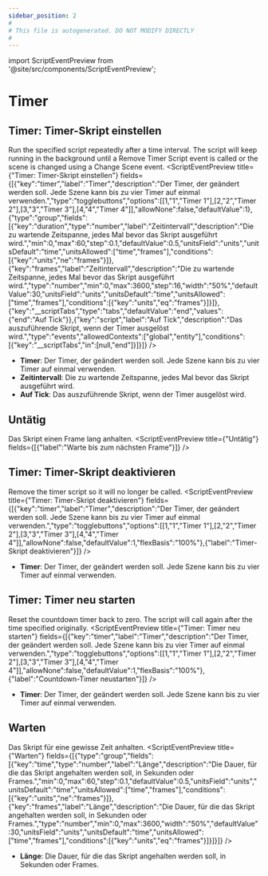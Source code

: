 ```yaml
---
sidebar_position: 2
#
# This file is autogenerated. DO NOT MODIFY DIRECTLY
#
---
```


import ScriptEventPreview from '@site/src/components/ScriptEventPreview';

# Timer

## Timer: Timer-Skript einstellen
Run the specified script repeatedly after a time interval. The script will keep running in the background until a Remove Timer Script event is called or the scene is changed using a Change Scene event.
<ScriptEventPreview title={"Timer: Timer-Skript einstellen"} fields={[{"key":"timer","label":"Timer","description":"Der Timer, der geändert werden soll. Jede Szene kann bis zu vier Timer auf einmal verwenden.","type":"togglebuttons","options":[[1,"1","Timer 1"],[2,"2","Timer 2"],[3,"3","Timer 3"],[4,"4","Timer 4"]],"allowNone":false,"defaultValue":1},{"type":"group","fields":[{"key":"duration","type":"number","label":"Zeitintervall","description":"Die zu wartende Zeitspanne, jedes Mal bevor das Skript  ausgeführt wird.","min":0,"max":60,"step":0.1,"defaultValue":0.5,"unitsField":"units","unitsDefault":"time","unitsAllowed":["time","frames"],"conditions":[{"key":"units","ne":"frames"}]},{"key":"frames","label":"Zeitintervall","description":"Die zu wartende Zeitspanne, jedes Mal bevor das Skript  ausgeführt wird.","type":"number","min":0,"max":3600,"step":16,"width":"50%","defaultValue":30,"unitsField":"units","unitsDefault":"time","unitsAllowed":["time","frames"],"conditions":[{"key":"units","eq":"frames"}]}]},{"key":"__scriptTabs","type":"tabs","defaultValue":"end","values":{"end":"Auf Tick"}},{"key":"script","label":"Auf Tick","description":"Das auszuführende Skript, wenn der Timer ausgelöst wird.","type":"events","allowedContexts":["global","entity"],"conditions":[{"key":"__scriptTabs","in":[null,"end"]}]}]} />

- **Timer**: Der Timer, der geändert werden soll. Jede Szene kann bis zu vier Timer auf einmal verwenden.  
- **Zeitintervall**: Die zu wartende Zeitspanne, jedes Mal bevor das Skript  ausgeführt wird.  
- **Auf Tick**: Das auszuführende Skript, wenn der Timer ausgelöst wird.  

## Untätig
Das Skript einen Frame lang anhalten.
<ScriptEventPreview title={"Untätig"} fields={[{"label":"Warte bis zum nächsten Frame"}]} />


## Timer: Timer-Skript deaktivieren
Remove the timer script so it will no longer be called.
<ScriptEventPreview title={"Timer: Timer-Skript deaktivieren"} fields={[{"key":"timer","label":"Timer","description":"Der Timer, der geändert werden soll. Jede Szene kann bis zu vier Timer auf einmal verwenden.","type":"togglebuttons","options":[[1,"1","Timer 1"],[2,"2","Timer 2"],[3,"3","Timer 3"],[4,"4","Timer 4"]],"allowNone":false,"defaultValue":1,"flexBasis":"100%"},{"label":"Timer-Skript deaktivieren"}]} />

- **Timer**: Der Timer, der geändert werden soll. Jede Szene kann bis zu vier Timer auf einmal verwenden.  

## Timer: Timer neu starten
Reset the countdown timer back to zero. The script will call again after the time specified originally.
<ScriptEventPreview title={"Timer: Timer neu starten"} fields={[{"key":"timer","label":"Timer","description":"Der Timer, der geändert werden soll. Jede Szene kann bis zu vier Timer auf einmal verwenden.","type":"togglebuttons","options":[[1,"1","Timer 1"],[2,"2","Timer 2"],[3,"3","Timer 3"],[4,"4","Timer 4"]],"allowNone":false,"defaultValue":1,"flexBasis":"100%"},{"label":"Countdown-Timer neustarten"}]} />

- **Timer**: Der Timer, der geändert werden soll. Jede Szene kann bis zu vier Timer auf einmal verwenden.  

## Warten
Das Skript für eine gewisse Zeit anhalten.
<ScriptEventPreview title={"Warten"} fields={[{"type":"group","fields":[{"key":"time","type":"number","label":"Länge","description":"Die Dauer, für die das Skript angehalten werden soll, in Sekunden oder Frames.","min":0,"max":60,"step":0.1,"defaultValue":0.5,"unitsField":"units","unitsDefault":"time","unitsAllowed":["time","frames"],"conditions":[{"key":"units","ne":"frames"}]},{"key":"frames","label":"Länge","description":"Die Dauer, für die das Skript angehalten werden soll, in Sekunden oder Frames.","type":"number","min":0,"max":3600,"width":"50%","defaultValue":30,"unitsField":"units","unitsDefault":"time","unitsAllowed":["time","frames"],"conditions":[{"key":"units","eq":"frames"}]}]}]} />

- **Länge**: Die Dauer, für die das Skript angehalten werden soll, in Sekunden oder Frames.  

